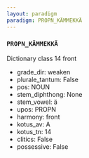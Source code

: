 ```yaml
---
layout: paradigm
paradigm: PROPN_KÄMMEKKÄ
---
```

### ` PROPN_KÄMMEKKÄ `

Dictionary class 14 front
* grade_dir: weaken
* plurale_tantum: False
* pos: NOUN
* stem_diphthong: None
* stem_vowel: ä
* upos: PROPN
* harmony: front
* kotus_av: A
* kotus_tn: 14
* clitics: False
* possessive: False
